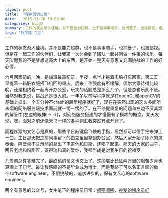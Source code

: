 ```yaml
---
layout: post
title:  "程序员的日常"
date:   2015-11-20 19:00:00
categories: blog2
summary: 工作的状态渐入佳境。并不是能力超群，也不是事事顺手，也捅篓子，也被鄙视。但是在一起工作的伙伴们，让我第一次体会到了团队一起共同做一件事的快乐。每天叫醒我的不是梦想这高大上的东西，是开始一整天有意思又充满挑战的工作的好心情。
tags: "程序媛 生活"
---
```


工作的状态渐入佳境。并不是能力超群，也不是事事顺手，也捅篓子，也被鄙视。但是在一起工作的伙伴们，让我第一次体会到了团队一起共同做一件事的快乐。每天叫醒我的不是梦想这高大上的东西，是开始一整天有意思又充满挑战的工作的好心情。

六月回家前的一晚，是加班最高纪录，半夜一点半才拖着电脑打车回家，第二天一早提着一箱脏衣服搭飞机回的重庆。后来工作强度有所缓解，偶尔大家待得比较晚，还是相约着一起离开办公室，玩笑的话题总是那么几个，但是总也乐此不疲。 当然对我来说，挑战还是很大的。一年多以前写程序就是在openGL和openCV的基础上搞出一个五分钟不crash的展示程序就好了，现在在突然出现的这么多闻所未闻的网络服务端技术面前就一愣一愣的了。在不停提重复的问题和左边不厌其烦的解答中(左边的眼神:->.->)，对网络服务搭建的才慢慢有了模糊的概念。某天发现，嘿，面对之前还像天书一样的各种词汇我突然有点开窍了。

而程序猿的文艺心是真的，那些平日敲键盘飞快的手指，居然都可以信手拈来弹上一曲。生日那天把之前同事留下的由克里里拿到办公室，然后大家开始了即兴的演奏会。隔壁桌不甘示弱的拿出了电吉他和贝斯，还唱了起来。那天的大家的曲子，两只老虎和粉刷匠，班得瑞和真的爱你，我都当成是对我生日的祝福罗。

几周前总算答辩完了，最终稿的论文也交上了。这段堪比长征两万里的艰苦岁月也算画上了句号。最让我感叹的不是毕业成为博士，而是我终于可以名正言顺的做一个software engineer。不惧挑战的，追求进步的，保有文艺心的software engineer。

两个有意思的公众号，女生笔下的程序员日常：[嘀嗒嘀嗒](http://chuansong.me/account/gh_47acc853ec5b)，[神秘的程序员们](http://chuansong.me/account/coderstory)